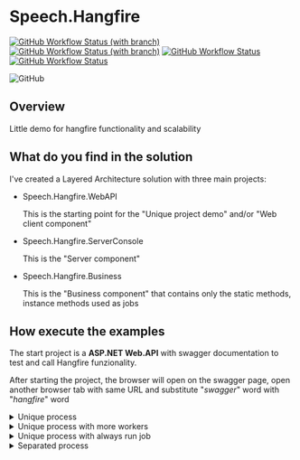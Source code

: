 
# Speech.Hangfire
[![GitHub Workflow Status (with branch)](https://img.shields.io/github/actions/workflow/status/glucolo/speech.hangfire/dotnet.yml?branch=master&label=build%20master&logo=github)](https://github.com/glucolo/speech.hangfire/actions/workflows/dotnet.yml)
[![GitHub Workflow Status (with branch)](https://img.shields.io/github/actions/workflow/status/glucolo/speech.hangfire/dotnet.yml?branch=DEV&label=build%20DEV&logo=github)](https://github.com/glucolo/speech.hangfire/actions/workflows/dotnet.yml)
[![GitHub Workflow Status](https://img.shields.io/github/actions/workflow/status/glucolo/speech.hangfire/codeql.yml?label=CodeQL&logo=github)](https://github.com/glucolo/speech.hangfire/actions/workflows/codeql.yml)
[![GitHub Workflow Status](https://img.shields.io/github/actions/workflow/status/glucolo/speech.hangfire/super-linter.yml?label=Lint%20Code%20Base&logo=github)](https://github.com/glucolo/speech.hangfire/actions/workflows/super-linter.yml)

![GitHub](https://img.shields.io/github/license/glucolo/speech.hangfire)

## Overview
Little demo for hangfire functionality and scalability

## What do you find in the solution
I've created a Layered Architecture solution with three main projects:
- Speech.Hangfire.WebAPI

    This is the starting point for the "Unique project demo" and/or "Web client component"

- Speech.Hangfire.ServerConsole

    This is the "Server component"

- Speech.Hangfire.Business

    This is the "Business component" that contains only the static methods, instance methods used as jobs
    <!-- -->

## How execute the examples
The start project is a **ASP.NET Web.API** with swagger documentation to test and call Hangfire funzionality.

After starting the project, the browser will open on the swagger page, open another browser tab with same URL and substitute "*swagger*" word with "*hangfire*" word

<details>
<br /> 
<summary>Unique process</summary>

In **Speech.Hangfire.WebAPI** projects, open **program.cs** file:
- row 39 have to be uncommented
- rows 43,46,47 have to be commented
<!-- -->
Run WebApi project
***
</details>

<details>
<br />
<summary>Unique process with more workers</summary>
    
In **Speech.Hangfire.WebAPI** projects, open **program.cs** file:
- row 39 have to be commented
- row 43 have to be uncommented
- rows 46,47 have to be commented
<!-- -->
Run WebApi project
***
</details>

<details>
<br />
<summary>Unique process with always run job</summary>

In **Speech.Hangfire.WebAPI** projects, open **program.cs** file:
- row 39,43 have to be commented
- rows 46,47 have to be uncommented
<!-- -->
Run WebApi project
***
</details>

<details>
<br />
<summary>Separated process</summary>

In **Speech.Hangfire.WebAPI** projects, open **program.cs** file:
- rows 39,43,46,47 have to be commented
<!-- -->
In **Speech.Hangfire.ServerConsole** projects, open **program.cs** file:
- row 33 or 34 have to be commented
<!-- -->
Run both WebApi project and ServerConsole project
***
</details>
